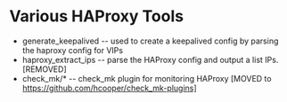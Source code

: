 Various HAProxy Tools
=====================

 * generate_keepalived -- used to create a keepalived config by parsing the haproxy config for VIPs
 * haproxy_extract_ips -- parse the HAProxy config and output a list IPs. [REMOVED]
 * check_mk/* -- check_mk plugin for monitoring HAProxy [MOVED to https://github.com/hcooper/check_mk-plugins]
